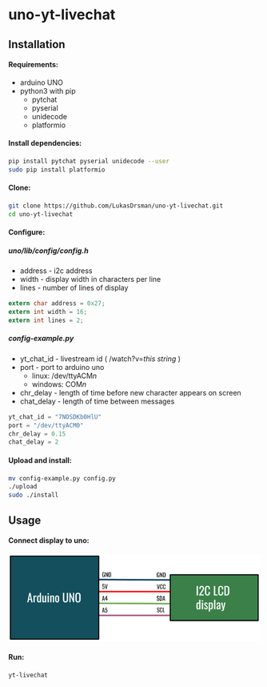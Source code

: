 # uno-yt-livechat
## Installation
#### Requirements:
* arduino UNO
* python3 with pip
  * pytchat
  * pyserial
  * unidecode
  * platformio
  
#### Install dependencies:
```sh
pip install pytchat pyserial unidecode --user
sudo pip install platformio
```
#### Clone:
```sh
git clone https://github.com/LukasDrsman/uno-yt-livechat.git
cd uno-yt-livechat
```
#### Configure:
##### uno/lib/config/config.h
 * address - i2c address
 * width - display width in characters per line
 * lines - number of lines of display
```c
extern char address = 0x27;
extern int width = 16;
extern int lines = 2;
```
##### config-example.py
 * yt_chat_id - livestream id ( /watch?v=*this string* )
 * port - port to arduino uno
   * linux: /dev/ttyACM*n*
   * windows: COM*n*
 * chr_delay - length of time before new character appears on screen
 * chat_delay - length of time between messages
```python
yt_chat_id = "7NOSDKb0HlU"
port = "/dev/ttyACM0"
chr_delay = 0.15
chat_delay = 2
```

#### Upload and install:
```sh
mv config-example.py config.py
./upload
sudo ./install
```
## Usage
#### Connect display to uno:
![preview](https://github.com/LukasDrsman/uno-yt-livechat/blob/master/uno/lcd_diagram.png)
<br/>
#### Run:
```sh
yt-livechat
```
